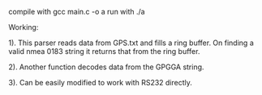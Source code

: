 compile with gcc main.c -o a
run with ./a

Working:

1). This parser reads data from GPS.txt and fills a ring buffer. On finding a valid nmea 0183 string it returns that from the ring buffer.

2). Another function decodes data from the GPGGA string.

3). Can be easily modified to work with RS232 directly.
